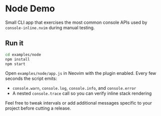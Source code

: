 # Node Demo

Small CLI app that exercises the most common console APIs used by
`console-inline.nvim` during manual testing.

## Run it

```bash
cd examples/node
npm install
npm start
```

Open `examples/node/app.js` in Neovim with the plugin enabled. Every few
seconds the script emits:

- `console.warn`, `console.log`, `console.info`, and `console.error`
- A nested `console.trace` call so you can verify inline stack rendering

Feel free to tweak intervals or add additional messages specific to your
project before cutting a release.
